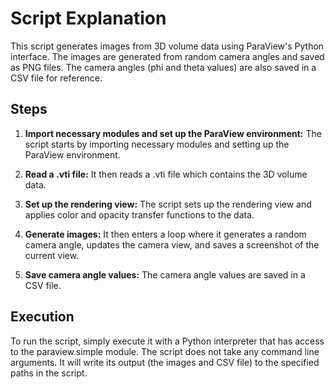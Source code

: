 
# Script Explanation

This script generates images from 3D volume data using ParaView's Python interface. The images are generated from random camera angles and saved as PNG files. The camera angles (phi and theta values) are also saved in a CSV file for reference.

## Steps

1. **Import necessary modules and set up the ParaView environment:** The script starts by importing necessary modules and setting up the ParaView environment.

2. **Read a .vti file:** It then reads a .vti file which contains the 3D volume data.

3. **Set up the rendering view:** The script sets up the rendering view and applies color and opacity transfer functions to the data.

4. **Generate images:** It then enters a loop where it generates a random camera angle, updates the camera view, and saves a screenshot of the current view.

5. **Save camera angle values:** The camera angle values are saved in a CSV file.

## Execution

To run the script, simply execute it with a Python interpreter that has access to the paraview.simple module. The script does not take any command line arguments. It will write its output (the images and CSV file) to the specified paths in the script.

